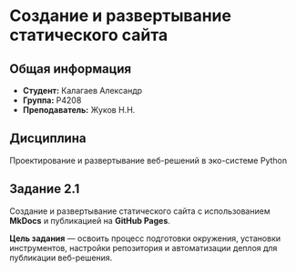 # Создание и развертывание статического сайта

## Общая информация
- **Студент:** Калагаев Александр  
- **Группа:** Р4208  
- **Преподаватель:** Жуков Н.Н.  

## Дисциплина
Проектирование и развертывание веб-решений в эко-системе Python  

## Задание 2.1
Создание и развертывание статического сайта с использованием **MkDocs** и публикацией на **GitHub Pages**.  

**Цель задания** — освоить процесс подготовки окружения, установки инструментов, настройки репозитория и автоматизации деплоя для публикации веб-решения.
